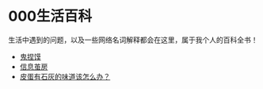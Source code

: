 # 000生活百科

生活中遇到的问题，以及一些网络名词解释都会在这里，属于我个人的百科全书！

- [鬼捏馍](%E9%AC%BC%E6%8D%8F%E9%A6%8D.md)
- [信息茧房](%E4%BF%A1%E6%81%AF%E8%8C%A7%E6%88%BF.md)
- [皮蛋有石灰的味道该怎么办？](%E7%9A%AE%E8%9B%8B%E6%9C%89%E7%9F%B3%E7%81%B0%E7%9A%84%E5%91%B3%E9%81%93%E8%AF%A5%E6%80%8E%E4%B9%88%E5%8A%9E%EF%BC%9F.md)